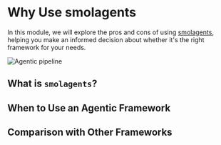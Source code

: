 # Why Use smolagents

In this module, we will explore the pros and cons of using [smolagents](https://huggingface.co/blog/smolagents), helping you make an informed decision about whether it's the right framework for your needs.

![Agentic pipeline](https://huggingface.co/datasets/huggingface/documentation-images/resolve/main/transformers/Agent_ManimCE.gif)

## What is `smolagents`?

<!--An introduction to the smolagents framework: what it is, its key features, and how it enables building intelligent agents for various applications. This section will provide the foundation needed to understand its strengths and limitations.-->

## When to Use an Agentic Framework

<!--Discuss the scenarios where an agentic framework, like smolagents, makes sense. Explore how agent frameworks can enhance your projects, when they’re most useful, and the challenges they address.-->

## Comparison with Other Frameworks

<!--In this section, we’ll compare smolagents to other popular agent frameworks, such as `LangChain`, `LlamaIndex`, and `LangGraph`. We’ll look at the unique benefits and potential trade-offs to help you decide if smolagents fits your project better than alternatives.-->